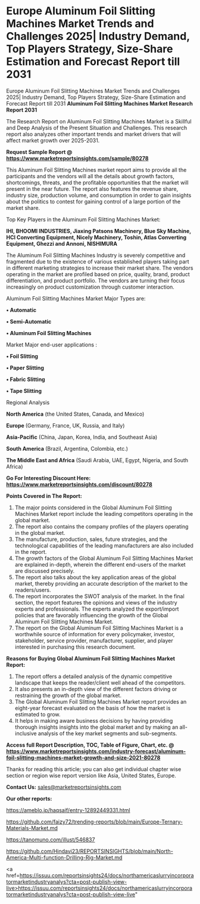 # Europe Aluminum Foil Slitting Machines Market Trends and Challenges 2025| Industry Demand, Top Players Strategy, Size-Share Estimation and Forecast Report till 2031
Europe Aluminum Foil Slitting Machines Market Trends and Challenges 2025| Industry Demand, Top Players Strategy, Size-Share Estimation and Forecast Report till 2031
<strong>Aluminum Foil Slitting Machines Market Research Report 2031</strong>

The Research Report on Aluminum Foil Slitting Machines Market is a Skillful and Deep Analysis of the Present Situation and Challenges. This research report also analyzes other important trends and market drivers that will affect market growth over 2025-2031.

<strong>Request Sample Report @ <a href=https://www.marketreportsinsights.com/sample/80278>https://www.marketreportsinsights.com/sample/80278</a></strong>

This Aluminum Foil Slitting Machines market report aims to provide all the participants and the vendors will all the details about growth factors, shortcomings, threats, and the profitable opportunities that the market will present in the near future. The report also features the revenue share, industry size, production volume, and consumption in order to gain insights about the politics to contest for gaining control of a large portion of the market share.

Top Key Players in the Aluminum Foil Slitting Machines Market:

<strong>IHI, BHOOMI INDUSTRIES, Jiaxing Patsons Machinery, Blue Sky Machine, HCI Converting Equipment, Nicely Machinery, Toshin, Atlas Converting Equipment, Ghezzi and Annoni, NISHIMURA</strong>

The Aluminum Foil Slitting Machines Industry is severely competitive and fragmented due to the existence of various established players taking part in different marketing strategies to increase their market share. The vendors operating in the market are profiled based on price, quality, brand, product differentiation, and product portfolio. The vendors are turning their focus increasingly on product customization through customer interaction.

Aluminum Foil Slitting Machines Market Major Types are:

<strong>• Automatic

• Semi-Automatic

• Aluminum Foil Slitting Machines</strong>

Market Major end-user applications :

<strong>• Foil Slitting

• Paper Slitting

• Fabric Slitting

• Tape Slitting</strong>

Regional Analysis

</u><strong><b>North America</b></strong> (the United States, Canada, and Mexico)

<strong><b>Europe </b></strong>(Germany, France, UK, Russia, and Italy)

<strong><b>Asia-Pacific</b></strong> (China, Japan, Korea, India, and Southeast Asia)

<strong><b>South America</b></strong> (Brazil, Argentina, Colombia, etc.)

<strong><b>The Middle East and Africa</b></strong> (Saudi Arabia, UAE, Egypt, Nigeria, and South Africa)

<strong>Go For Interesting Discount Here: <a href=https://www.marketreportsinsights.com/discount/80278>https://www.marketreportsinsights.com/discount/80278</a></strong>

<strong>Points Covered in The Report:</strong>
<ol>
  <li>The major points considered in the Global Aluminum Foil Slitting Machines Market report include the leading competitors operating in the global market.</li>
  <li>The report also contains the company profiles of the players operating in the global market.</li>
  <li>The manufacture, production, sales, future strategies, and the technological capabilities of the leading manufacturers are also included in the report.</li>
  <li>The growth factors of the Global Aluminum Foil Slitting Machines Market are explained in-depth, wherein the different end-users of the market are discussed precisely.</li>
  <li>The report also talks about the key application areas of the global market, thereby providing an accurate description of the market to the readers/users.</li>
  <li>The report incorporates the SWOT analysis of the market. In the final section, the report features the opinions and views of the industry experts and professionals. The experts analyzed the export/import policies that are favorably influencing the growth of the Global Aluminum Foil Slitting Machines Market.</li>
  <li>The report on the Global Aluminum Foil Slitting Machines Market is a worthwhile source of information for every policymaker, investor, stakeholder, service provider, manufacturer, supplier, and player interested in purchasing this research document.</li>
</ol>
<strong>Reasons for Buying Global Aluminum Foil Slitting Machines Market Report:</strong>

<ol>
  <li>The report offers a detailed analysis of the dynamic competitive landscape that keeps the reader/client well ahead of the competitors.</li>
  <li>It also presents an in-depth view of the different factors driving or restraining the growth of the global market.</li>
  <li>The Global Aluminum Foil Slitting Machines Market report provides an eight-year forecast evaluated on the basis of how the market is estimated to grow.</li>
  <li>It helps in making aware business decisions by having providing thorough insights insights into the global market and by making an all-inclusive analysis of the key market segments and sub-segments.</li>
</ol>
<strong>Access full Report Description, TOC, Table of Figure, Chart, etc. @ <a href=https://www.marketreportsinsights.com/industry-forecast/aluminum-foil-slitting-machines-market-growth-and-size-2021-80278>https://www.marketreportsinsights.com/industry-forecast/aluminum-foil-slitting-machines-market-growth-and-size-2021-80278</a></strong>


Thanks for reading this article; you can also get individual chapter wise section or region wise report version like Asia, United States, Europe.

<strong>Contact Us:</strong>
sales@marketreportsinsights.com

<strong>Our other reports:</strong>

<a href=https://ameblo.jp/haqsaif/entry-12892449331.html>https://ameblo.jp/haqsaif/entry-12892449331.html</a>

<a href=https://github.com/faizy72/trending-reports/blob/main/Europe-Ternary-Materials-Market.md>https://github.com/faizy72/trending-reports/blob/main/Europe-Ternary-Materials-Market.md</a>

<a href=https://tanomuno.com/illust/546837>https://tanomuno.com/illust/546837</a>

<a href=https://github.com/Hindavi23/REPORTSINSIGHTS/blob/main/North-America-Multi-function-Drilling-Rig-Market.md>https://github.com/Hindavi23/REPORTSINSIGHTS/blob/main/North-America-Multi-function-Drilling-Rig-Market.md</a>

<a href=https://issuu.com/reportsinsights24/docs/northamericaslurryincorporatormarketindustryanalys?cta=post-publish-view-live>https://issuu.com/reportsinsights24/docs/northamericaslurryincorporatormarketindustryanalys?cta=post-publish-view-live</a>"
